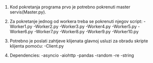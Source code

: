 1. Kod pokretanja programa prvo je potrebno 
   pokrenuti master servis(Master.py).

2. Za pokretanje jednog od workera treba se pokrenuti njegov script:
    -Worker1.py
    -Worker2.py
    -Worker3.py
    -Worker4.py
    -Worker5.py
    -Worker6.py
    -Worker7.py
    -Worker8.py
    -Worker9.py
    -Worker10.py

3. Potrebno je poslati zahtjeve klijenata glavnoj usluzi za 
   obradu skripte klijenta pomoću:
        -Client.py

4. Dependencies:
    -asyncio
    -aiohttp
    -pandas
    -random
    -re
    -string        